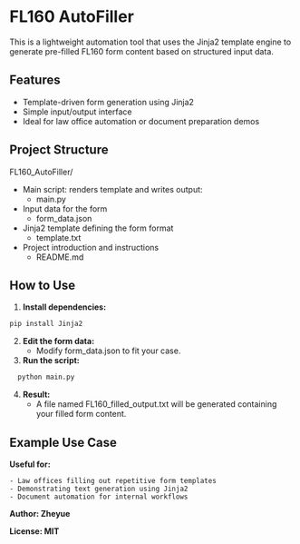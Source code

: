 # FL160 AutoFiller

This is a lightweight automation tool that uses the Jinja2 template engine to generate pre-filled FL160 form content based on structured input data.

## Features

- Template-driven form generation using Jinja2
- Simple input/output interface
- Ideal for law office automation or document preparation demos

## Project Structure
 FL160_AutoFiller/
  - Main script: renders template and writes output:
    - main.py
  - Input data for the form               
    - form_data.json     
  - Jinja2 template defining the form format
    - template.txt
  - Project introduction and instructions       
    - README.md           

## How to Use

1. **Install dependencies:**
```bash
pip install Jinja2
```
2.	**Edit the form data:**
    - Modify form_data.json to fit your case.
4.	**Run the script:**
```bash
  python main.py
```
4.	**Result:**
    - A file named FL160_filled_output.txt will be generated containing your filled form content.
  
## Example Use Case
**Useful for:**

	- Law offices filling out repetitive form templates
	- Demonstrating text generation using Jinja2
	- Document automation for internal workflows  


**Author: Zheyue** 

**License: MIT**
